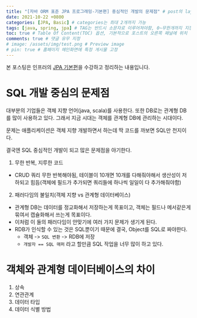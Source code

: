 ```yaml
---
title: "[자바 ORM 표준 JPA 프로그래밍-기본편] 중심적인 개발의 문제점" # post의 layout이 기본적으로 post로 설정되어있어서 Front Matter에 따로 layout변수를 만들어 주지 않아도 됨
date: 2021-10-22 +0800
categories: [JPA, Basic] # categories는 최대 2개까지 가능
tags: [java, spring, jpa] # TAG는 반드시 소문자로 이루어져야함, 0~무한개까지 지정 가능
toc: true # Table Of Content(TOC) 옵션, 기본적으로 포스트의 오른쪽 패널에 위치
comments: true # 댓글 유무 지정
# image: /assets/img/test.png # Preview image
# pin: true # 홈페이지 메인화면에 특정 게시물 고정
---
```


본 포스팅은 인프러의 [JPA 기본편](https://www.inflearn.com/course/ORM-JPA-Basic#)을 수강하고 정리하는 내용입니다.

# SQL 개발 중심의 문제점

대부분의 기업들은 객체 지향 언어(java, scala)를 사용한다. 또한 DB로는 관계형 DB를 많이 사용하고 있다. 그래서 지금 시대는 객체를 관계형 DB에 관리하는 시대이다.

문제는 애플리케이션은 객체 지향 개발하면서 하는데 딱 코드를 까보면 SQL만 천지이다.

결국엔 SQL 중심적인 개발이 되고 많은 문제점을 야기한다.

1) 무한 반복, 지루한 코드
- CRUD 쿼리 무한 반복해야됨, 테이블이 10개면 10개를 다해줘야해서 생산성이 저하되고 힘듬(객체에 필드가 추가되면 쿼리들에 하나씩 일일이 다 추가해줘야함)

2) 패러다임의 불일치(객체 지향 vs 관계형 데이터베이스)
- 관계형 DB는 데이터를 정교화해서 저장하는게 목표이고, 객체는 필드나 메서같은게 묶여서 캡슐화해서 쓰는게 목표이다.
- 이처럼 이 둘의 패러다임이 안맞기에 여러 가지 문제가 생기게 된다.
- RDB가 인식할 수 있는 것은 SQL뿐이기 때문에 결국, Object를 SQL로 짜야한다.
  - 객체 -> `SQL 변환` -> RDB에 저장
  - `개발자 == SQL 매퍼` 라고 할만큼 SQL 작업을 너무 많이 하고 있다.

# 객체와 관계형 데이터베이스의 차이
1) 상속
2) 연관관계
3) 데이터 타입
4) 데이터 식별 방법
